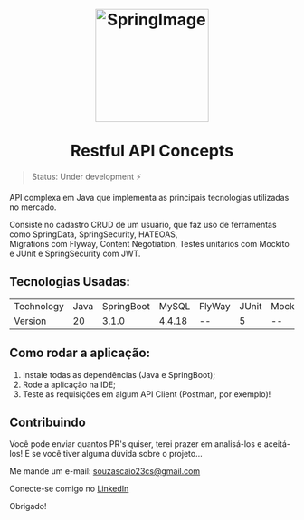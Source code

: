 <h1 align="center">
<br>
  <img src="https://github.com/CaioAzs/rest-with-spring-boot/assets/113300327/fe33395e-381b-40fe-ad2a-b03848023459" alt="SpringImage" width="200">
<br>
<br>
  Restful API Concepts
</h1>

> Status: Under development ⚡


<p>API complexa em Java que implementa as principais tecnologias utilizadas no mercado.</p>
<p>Consiste no cadastro CRUD de um usuário, que faz uso de ferramentas como SpringData, SpringSecurity, HATEOAS,<br> Migrations com Flyway, Content Negotiation, Testes unitários com Mockito e JUnit e SpringSecurity com JWT.</p>


## Tecnologias Usadas:

<table>
  <tr>
    <td>Technology</td>
    <td>Java</td>
    <td>SpringBoot</td> 
    <td>MySQL</td> 
    <td>FlyWay</td> 
    <td>JUnit</td> 
    <td>Mockito</td> 
  </tr>
  <tr>
    <td>Version</td>
    <td>20</td>
    <td>3.1.0</td>
    <td>4.4.18</td> 
    <td>--</td> 
    <td>5</td> 
    <td>--</td> 
  </tr>
</table>

## Como rodar a aplicação:

1. Instale todas as dependências (Java e SpringBoot);
2. Rode a aplicação na IDE;
3. Teste as requisições em algum API Client (Postman, por exemplo)!

## Contribuindo

Você pode enviar quantos PR's quiser, terei prazer em analisá-los e aceitá-los! E se você tiver alguma dúvida sobre o projeto...

Me mande um e-mail: souzascaio23cs@gmail.com

Conecte-se comigo no [LinkedIn](www.linkedin.com/in/caioazs)

Obrigado!
